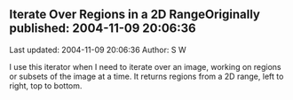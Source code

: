 ## Iterate Over Regions in a 2D RangeOriginally published: 2004-11-09 20:06:36 
Last updated: 2004-11-09 20:06:36 
Author: S W 
 
I use this iterator when I need to iterate over an image, working on regions or subsets of the image at a time. It returns regions from a 2D range, left to right, top to bottom.